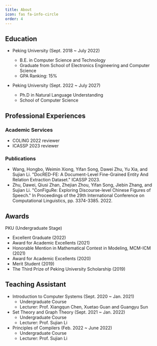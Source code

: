 ```yaml
---
title: About
icon: fas fa-info-circle
order: 4
---
```


<!-- > Add Markdown syntax content to file `_tabs/about.md`{: .filepath } and it will show up on this page.
{: .prompt-tip } -->

<!-- > Prompt Trial.
{: .prompt-tip}  -->

## Education
- Peking University (Sept. 2018 ~ July 2022)
    - B.E. in Computer Science and Technology
    - Graduate from School of Electronics Engineering and Computer Science
    - GPA Ranking: 15%

- Peking University (Sept. 2022 ~ July 2027)
    - Ph.D in Natural Language Understanding
    - School of Computer Science

## Professional Experiences

### Academic Services
- COLING 2022 reviewer
- ICASSP 2023 reviewer

### Publications
- Wang, Hongbo, Weimin Xiong, Yifan Song, Dawei Zhu, Yu Xia, and Sujian Li. "DocRED-FE: A Document-Level Fine-Grained Entity And Relation Extraction Dataset." ICASSP 2023.
- Zhu, Dawei, Qiusi Zhan, Zhejian Zhou, Yifan Song, Jiebin Zhang, and Sujian Li. "ConFiguRe: Exploring Discourse-level Chinese Figures of Speech." In Proceedings of the 29th International Conference on Computational Linguistics, pp. 3374-3385. 2022.

## Awards
PKU (Undergraduate Stage)
- Excellent Graduate (2022)
- Award for Academic Excellents (2021)
- Honorable Mention in Mathematical Contest in Modeling, MCM-ICM (2021)
- Award for Academic Excellents (2020)
- Merit Student (2019)
- The Third Prize of Peking University Scholarship (2019)

## Teaching Assistant
- Introduction to Computer Systems (Sept. 2020 ~ Jan. 2021)
    - Undergraduate Course
    - Lecturer: Prof. Xiangqun Chen, Xuetao Guan and Guangyu Sun
- Set Theory and Graph Theory (Sept. 2021 ~ Jan. 2022)
    - Undergraduate Course
    - Lecturer: Prof. Sujian Li
- Principles of Compilers (Feb. 2022 ~ June 2022)
    - Undergraduate Course
    - Lecturer: Prof. Sujian Li